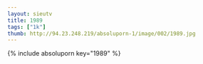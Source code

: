```yaml
--- 
layout: sieutv
title: 1989
tags: ["1k"]
thumb: http://94.23.248.219/absoluporn-1/image/002/1989.jpg
---
```

{% include absoluporn key="1989" %} 
